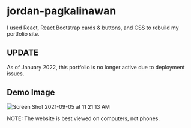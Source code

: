# jordan-pagkalinawan

I used React, React Bootstrap cards & buttons, and CSS to rebuild my portfolio site.

## UPDATE
As of January 2022, this portfolio is no longer active due to deployment issues.

## Demo Image

![Screen Shot 2021-09-05 at 11 21 13 AM](https://user-images.githubusercontent.com/39219944/132154691-1216d55a-04d4-41ce-88a8-0b9b16390a43.png)

NOTE: The website is best viewed on computers, not phones.
